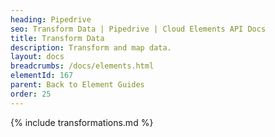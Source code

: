 ```yaml
---
heading: Pipedrive
seo: Transform Data | Pipedrive | Cloud Elements API Docs
title: Transform Data
description: Transform and map data.
layout: docs
breadcrumbs: /docs/elements.html
elementId: 167
parent: Back to Element Guides
order: 25
---
```


{% include transformations.md %}
